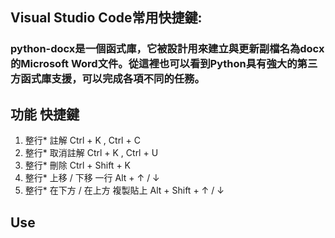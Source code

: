 ## Visual Studio Code常用快捷鍵:
### python-docx是一個函式庫，它被設計用來建立與更新副檔名為docx的Microsoft Word文件。從這裡也可以看到Python具有強大的第三方函式庫支援，可以完成各項不同的任務。

## 功能	快捷鍵
1. 整行* 註解	Ctrl + K , Ctrl + C
2. 整行* 取消註解	Ctrl + K , Ctrl + U
3. 整行* 刪除	Ctrl + Shift + K
4. 整行* 上移 / 下移 一行	Alt + ↑ / ↓
5. 整行* 在下方 / 在上方 複製貼上	Alt + Shift + ↑ / ↓


## Use





